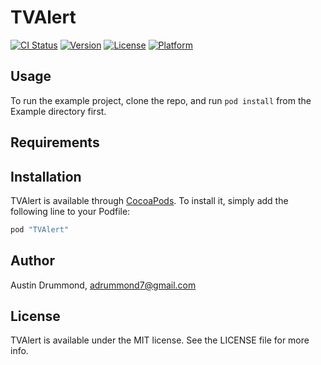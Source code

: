 # TVAlert

[![CI Status](https://img.shields.io/travis/adrum/tvalert.svg?style=flat)](https://img.shields.io/travis/adrum/tvalert)
[![Version](https://img.shields.io/cocoapods/v/TVAlert.svg?style=flat)](http://cocoapods.org/pods/TVAlert)
[![License](https://img.shields.io/cocoapods/l/TVAlert.svg?style=flat)](http://cocoapods.org/pods/TVAlert)
[![Platform](https://img.shields.io/cocoapods/p/TVAlert.svg?style=flat)](http://cocoapods.org/pods/TVAlert)

## Usage

To run the example project, clone the repo, and run `pod install` from the Example directory first.

## Requirements

## Installation

TVAlert is available through [CocoaPods](http://cocoapods.org). To install
it, simply add the following line to your Podfile:

```ruby
pod "TVAlert"
```

## Author

Austin Drummond, adrummond7@gmail.com

## License

TVAlert is available under the MIT license. See the LICENSE file for more info.
